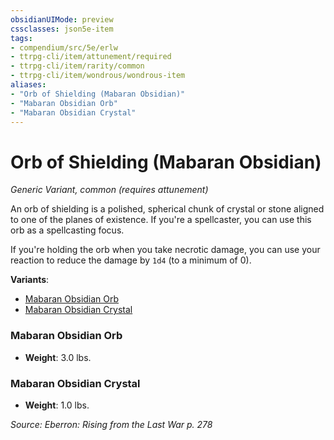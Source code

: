 ```yaml
---
obsidianUIMode: preview
cssclasses: json5e-item
tags:
- compendium/src/5e/erlw
- ttrpg-cli/item/attunement/required
- ttrpg-cli/item/rarity/common
- ttrpg-cli/item/wondrous/wondrous-item
aliases: 
- "Orb of Shielding (Mabaran Obsidian)"
- "Mabaran Obsidian Orb"
- "Mabaran Obsidian Crystal"
---
```

# Orb of Shielding (Mabaran Obsidian)
*Generic Variant, common (requires attunement)*  


An orb of shielding is a polished, spherical chunk of crystal or stone aligned to one of the planes of existence. If you're a spellcaster, you can use this orb as a spellcasting focus.

If you're holding the orb when you take necrotic damage, you can use your reaction to reduce the damage by `1d4` (to a minimum of 0).

**Variants**:
- [Mabaran Obsidian Orb](#Mabaran%20Obsidian%20Orb)
- [Mabaran Obsidian Crystal](#Mabaran%20Obsidian%20Crystal)

### Mabaran Obsidian Orb

- **Weight**: 3.0 lbs.

### Mabaran Obsidian Crystal

- **Weight**: 1.0 lbs.


*Source: Eberron: Rising from the Last War p. 278*